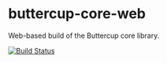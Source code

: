 # buttercup-core-web
Web-based build of the Buttercup core library.

[![Build Status](https://travis-ci.org/perry-mitchell/buttercup-core-web.svg?branch=master)](https://travis-ci.org/perry-mitchell/buttercup-core-web)

